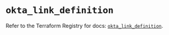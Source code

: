 # `okta_link_definition`

Refer to the Terraform Registry for docs: [`okta_link_definition`](https://registry.terraform.io/providers/okta/okta/4.14.0/docs/resources/link_definition).
